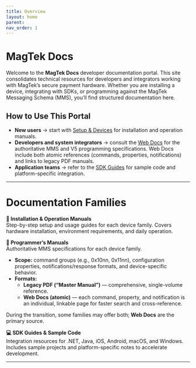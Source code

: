 ```yaml
---
title: Overview
layout: home
parent: 
nav_order: 1
---
```

# MagTek Docs

Welcome to the **MagTek Docs** developer documentation portal. This site consolidates technical resources for developers and integrators working with MagTek’s secure payment hardware. Whether you are installing a device, integrating with SDKs, or programming against the MagTek Messaging Schema (MMS), you’ll find structured documentation here.

## How to Use This Portal

- **New users** → start with [Setup & Devices](/setup/) for installation and operation manuals.  
- **Developers and system integrators** → consult the [Web Docs](/web-docs/) for the authoritative MMS and V5 programming specifications. Web Docs include both atomic references (commands, properties, notifications) and links to legacy PDF manuals.  
- **Application teams** → refer to the [SDK Guides](/sdks/) for sample code and platform-specific integration.
---
# Documentation Families

**🔧 Installation & Operation Manuals**  
Step-by-step setup and usage guides for each device family. Covers hardware installation, environment requirements, and daily operation.

**📘 Programmer’s Manuals**  
Authoritative MMS specifications for each device family.

- **Scope:** command groups (e.g., 0x10nn, 0x11nn), configuration properties, notifications/response formats, and device-specific behavior.
- **Formats:**
  - **Legacy PDF (“Master Manual”)** — comprehensive, single-volume reference.
  - **Web Docs (atomic)** — each command, property, and notification is an individual, linkable page for faster search and cross-reference.

During the transition, some families may offer both; **Web Docs** are the primary source.

**💻 SDK Guides & Sample Code**  
Integration resources for .NET, Java, iOS, Android, macOS, and Windows. Includes sample projects and platform-specific notes to accelerate development.

---




